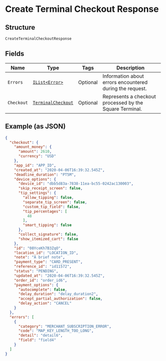 
# Create Terminal Checkout Response

## Structure

`CreateTerminalCheckoutResponse`

## Fields

| Name | Type | Tags | Description |
|  --- | --- | --- | --- |
| `Errors` | [`IList<Error>`](../../doc/models/error.md) | Optional | Information about errors encountered during the request. |
| `Checkout` | [`TerminalCheckout`](../../doc/models/terminal-checkout.md) | Optional | Represents a checkout processed by the Square Terminal. |

## Example (as JSON)

```json
{
  "checkout": {
    "amount_money": {
      "amount": 2610,
      "currency": "USD"
    },
    "app_id": "APP_ID",
    "created_at": "2020-04-06T16:39:32.545Z",
    "deadline_duration": "PT5M",
    "device_options": {
      "device_id": "dbb5d83a-7838-11ea-bc55-0242ac130003",
      "skip_receipt_screen": false,
      "tip_settings": {
        "allow_tipping": false,
        "separate_tip_screen": false,
        "custom_tip_field": false,
        "tip_percentages": [
          48
        ],
        "smart_tipping": false
      },
      "collect_signature": false,
      "show_itemized_cart": false
    },
    "id": "08YceKh7B3ZqO",
    "location_id": "LOCATION_ID",
    "note": "A brief note",
    "payment_type": "CARD_PRESENT",
    "reference_id": "id11572",
    "status": "PENDING",
    "updated_at": "2020-04-06T16:39:32.545Z",
    "order_id": "order_id6",
    "payment_options": {
      "autocomplete": false,
      "delay_duration": "delay_duration2",
      "accept_partial_authorization": false,
      "delay_action": "CANCEL"
    }
  },
  "errors": [
    {
      "category": "MERCHANT_SUBSCRIPTION_ERROR",
      "code": "MAP_KEY_LENGTH_TOO_LONG",
      "detail": "detail6",
      "field": "field4"
    }
  ]
}
```

